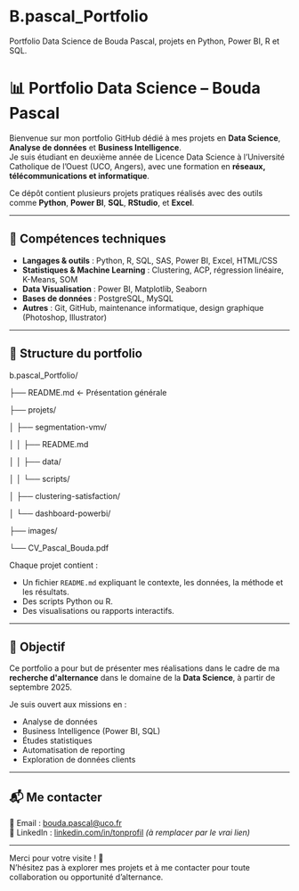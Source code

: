# B.pascal_Portfolio
Portfolio Data Science de Bouda Pascal, projets en Python, Power BI, R et SQL.

# 📊 Portfolio Data Science – Bouda Pascal

Bienvenue sur mon portfolio GitHub dédié à mes projets en **Data Science**, **Analyse de données** et **Business Intelligence**.  
Je suis étudiant en deuxième année de Licence Data Science à l’Université Catholique de l’Ouest (UCO, Angers), avec une formation en **réseaux, télécommunications et informatique**.

Ce dépôt contient plusieurs projets pratiques réalisés avec des outils comme **Python**, **Power BI**, **SQL**, **RStudio**, et **Excel**.

---

## 🧠 Compétences techniques

- **Langages & outils** : Python, R, SQL, SAS, Power BI, Excel, HTML/CSS
- **Statistiques & Machine Learning** : Clustering, ACP, régression linéaire, K-Means, SOM
- **Data Visualisation** : Power BI, Matplotlib, Seaborn
- **Bases de données** : PostgreSQL, MySQL
- **Autres** : Git, GitHub, maintenance informatique, design graphique (Photoshop, Illustrator)

---

## 📁 Structure du portfolio
b.pascal_Portfolio/

├── README.md              ← Présentation générale

├── projets/

│   ├── segmentation-vmv/

│   │   ├── README.md

│   │   ├── data/

│   │   └── scripts/

│   ├── clustering-satisfaction/

│   └── dashboard-powerbi/

├── images/

└── CV_Pascal_Bouda.pdf


Chaque projet contient :
- Un fichier `README.md` expliquant le contexte, les données, la méthode et les résultats.
- Des scripts Python ou R.
- Des visualisations ou rapports interactifs.

---

## 🎯 Objectif

Ce portfolio a pour but de présenter mes réalisations dans le cadre de ma **recherche d'alternance** dans le domaine de la **Data Science**, à partir de septembre 2025.

Je suis ouvert aux missions en :
- Analyse de données
- Business Intelligence (Power BI, SQL)
- Études statistiques
- Automatisation de reporting
- Exploration de données clients

---

## 📬 Me contacter

📧 Email : bouda.pascal@uco.fr  
📱 LinkedIn : [linkedin.com/in/tonprofil](https://linkedin.com/in/tonprofil) *(à remplacer par le vrai lien)*

---

Merci pour votre visite ! 🙏  
N’hésitez pas à explorer mes projets et à me contacter pour toute collaboration ou opportunité d’alternance.


